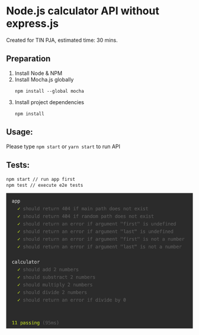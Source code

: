 # Node.js calculator API without express.js

Created for TIN PJA, estimated time: 30 mins.

## Preparation

1. Install Node & NPM
2. Install Mocha.js globally
   ```
   npm install --global mocha
   ```
3. Install project dependencies
   ```
   npm install
   ```


## Usage:

Please type `npm start` or `yarn start` to run API


## Tests:

```
npm start // run app first
npm test // execute e2e tests
```

![Test result](https://github.com/uro-pja/node-calculator/blob/master/scr.png)
